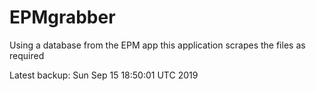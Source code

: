 # EPMgrabber
Using a database from the EPM app this application scrapes the files as required


Latest backup: Sun Sep 15 18:50:01 UTC 2019

